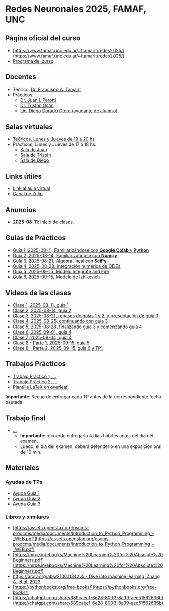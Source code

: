 # Redes Neuronales 2025, FAMAF, UNC

## Página oficial del curso

* [https://www.famaf.unc.edu.ar/~ftamarit/redes2025/](https://www.famaf.unc.edu.ar/~ftamarit/redes2025/)
* [Programa del curso](http://www.famaf.unc.edu.ar/~ftamarit/redes2024/programa_redes_neuronales_2024.pdf)

## Docentes

* Teórico: [Dr. Francisco A. Tamarit](mailto:francisco.tamarit@unc.edu.ar)
* Prácticos:
  * [Dr. Juan I. Perotti](mailto:juan.perotti@unc.edu.ar) 
  * [Dr. Tristán Osán](mailto:tristan.osan@unc.edu.ar)
  * [Lic. Diego Dorado Otero (ayudante de alumno)](mailto:diego.dorado@mi.unc.edu.ar)  

## Salas virtuales

* [Teóricos, Lunes y Jueves de 19 a 20 hs](https://meet.google.com/mzi-bvbq-fch)
* Prácticos, Lunes y Jueves de 17 a 18 hs:
  * [Sala de Juan](https://meet.google.com/mxn-kaid-oxe)
  * [Sala de Tristán]()
  * [Sala de Diego]()
  
## Links útiles

* [Link al aula virtual]()
* [Canal de Zulip](https://famaf.zulipchat.com/#narrow/channel/522295-redes-neuronales-2025-estudiantes/topic/channel.20events)
  
## Anuncios

* **2025-08-11**: Inicio de clases.

## Guías de Prácticos

* [Guía 1, 2025-08-11, Familiarizándose con **Google Colab** y **Python**](https://colab.research.google.com/drive/1F82Nj-WdqczwErTRvow9Gf_jtB_tMj_X?usp=drive_link)
* [Guía 2, 2025-08-14, Familiarizándose con **Numpy**](https://colab.research.google.com/drive/1KM49M87H_w7JJFeyGH5cbmfXoKhhZ5O1?usp=drive_link)
* [Guía 3, 2025-08-21, Algebra lineal con **SciPy**](https://colab.research.google.com/drive/1h_tyC0O1xfNExudhRgaBj2E5ZNwjHAKB?usp=drive_link)
* [Guía 4, 2025-08-28, Integración numérica de ODEs](https://colab.research.google.com/drive/13jatOos-0V3I8EIif4F0Jyc0YKItkbJc?usp=drive_link)
* [Guía 5, 2025-09-15, Modelo Integrate and Fire](https://colab.research.google.com/drive/1a3x6z0mjGKBRgfipwIdORcnNbIG3eFa-?usp=drive_link)
* [Guía 6, 2025-09-15, Modelo de Izhikevich](https://colab.research.google.com/drive/193WxTshRiADhNt7OjdCcjlMNyf5TfS8y?usp=drive_link)

## Videos de las clases

* [Clase 1, 2025-08-11, guía 1](https://drive.google.com/file/d/1igUGpX3Kys-H3NIXZPWOsdHA6l3qE0sw/view?usp=sharing)
* [Clase 2, 2025-08-14, guía 2](https://drive.google.com/file/d/19GUpJVBQw6epE5SxNbPTGRQkoPosAFuU/view?usp=drive_link)
* [Clase 3, 2025-08-21, repasos de guías 1 y 2, y presentación de guía 3](https://drive.google.com/file/d/1iVadAckaOTHxm0YqVVyuElxzzifdSph7/view?usp=drive_link)
* [Clase 4, 2025-08-25, continuando con guia 3](https://drive.google.com/file/d/1JwX-RZLcmQIr_Lb-Iig8pbdOZoQxRFKI/view?usp=drive_link)
* [Clase 5, 2025-08-28, finalizando guía 3 y comenzando guía 4](https://drive.google.com/file/d/1WsCbRqWPXCn-hEYTbcYNtZrEQZlw0BYd/view?usp=drive_link)
* [Clase 6, 2025-09-01, guía 4](https://drive.google.com/file/d/1h5bv0p5LXiVzAj2mk1XB3Di-zVANUOIB/view?usp=drive_link)
* [Clase 7, 2025-09-04, guìa 4](https://drive.google.com/file/d/1r4xc7u-PhyXE6Cxpdzl0SC-TS4gFCpU6/view?usp=drive_link)
* [Clase 8 - Parte 1, 2025-09-15, guía 5](https://drive.google.com/file/d/1vdL2XplPKiUWLw_gkT-22ZX9OtZu2-uk/view?usp=drive_link)
* [Clase 8 - Parte 2, 2025-09-15, guía 6 y TP1](https://drive.google.com/file/d/1N0a0jVW1O1uF6PV1dbkZJAGtHEnzQDib/view?usp=drive_link)

## Trabajos Prácticos

* [Trabajo Práctico 1, ...]()
* [Trabajo Práctico 2, ...]()
* [Plantilla LaTeX en overleaf](https://www.overleaf.com/read/qwctszcmgpkn#ed2041)

**Importante**: Recuerde entregar cada TP antes de la correspondiente fecha pautada.

## Trabajo final

* [...](TODO)
  * **Importante**: recuerde entregarlo 4 días hábiles antes del día del examen.
  * Luego, el día del examen, deberá defenderlo en una exposición oral de 10 min.
  
## Materiales

### Ayudas de TPs

* [Ayuda Guía 1](https://github.com/jipphysics/redes-neuronales-2025/blob/main/tutoriales/Ayudas_GUIA_1_TMO_v2.pdf)
* [Ayuda Guía 2](https://github.com/jipphysics/redes-neuronales-2025/blob/main/tutoriales/Ayudas_GUIA_2_TMO_v2.pdf)
* [Ayuda Guía 3](https://github.com/jipphysics/redes-neuronales-2025/blob/main/tutoriales/Ayudas_GUIA_3_TMO_v5.pdf)

### Libros y similares

* [https://assets.openstax.org/oscms-prodcms/media/documents/Introduction_to_Python_Programming_-_WEB.pdf](https://assets.openstax.org/oscms-prodcms/media/documents/Introduction_to_Python_Programming_-_WEB.pdf)
* [https://mrce.in/ebooks/Machine%20Learning%20for%20Absolute%20Beginners.pdf](https://mrce.in/ebooks/Machine%20Learning%20for%20Absolute%20Beginners.pdf)
* [https://arxiv.org/abs/2106.11342v5 - Dive into machine learning, Zhang A. et al. 2023](https://arxiv.org/abs/2106.11342v5)
* [https://pythonbooks.org/free-books/](https://pythonbooks.org/free-books/)
* [https://chatgpt.com/share/689caec1-6e28-8003-8a39-aec51562636b](https://chatgpt.com/share/689caec1-6e28-8003-8a39-aec51562636b)
